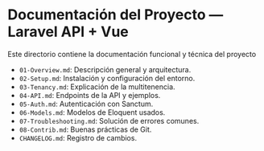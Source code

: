 # Documentación del Proyecto — Laravel API + Vue

Este directorio contiene la documentación funcional y técnica del proyecto 

- `01-Overview.md`: Descripción general y arquitectura.
- `02-Setup.md`: Instalación y configuración del entorno.
- `03-Tenancy.md`: Explicación de la multitenencia.
- `04-API.md`: Endpoints de la API y ejemplos.
- `05-Auth.md`: Autenticación con Sanctum.
- `06-Models.md`: Modelos de Eloquent usados.
- `07-Troubleshooting.md`: Solución de errores comunes.
- `08-Contrib.md`: Buenas prácticas de Git.
- `CHANGELOG.md`: Registro de cambios.
